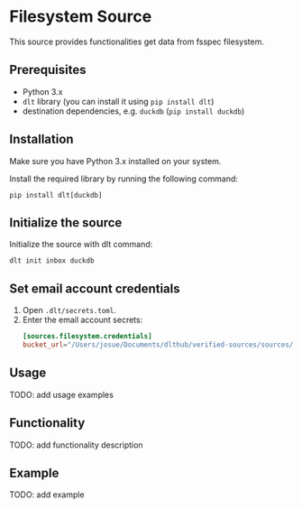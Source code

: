 # Filesystem Source

This source provides functionalities get data from fsspec filesystem.

## Prerequisites

- Python 3.x
- `dlt` library (you can install it using `pip install dlt`)
- destination dependencies, e.g. `duckdb` (`pip install duckdb`)

## Installation

Make sure you have Python 3.x installed on your system.

Install the required library by running the following command:

```shell
pip install dlt[duckdb]
```

## Initialize the source

Initialize the source with dlt command:

```shell
dlt init inbox duckdb
```

## Set email account credentials

1. Open `.dlt/secrets.toml`.
1. Enter the email account secrets:
   ```toml
   [sources.filesystem.credentials]
   bucket_url="/Users/josue/Documents/dlthub/verified-sources/sources/standard/csv_files/"
   ```

## Usage

TODO: add usage examples

## Functionality

TODO: add functionality description

## Example

TODO: add example
